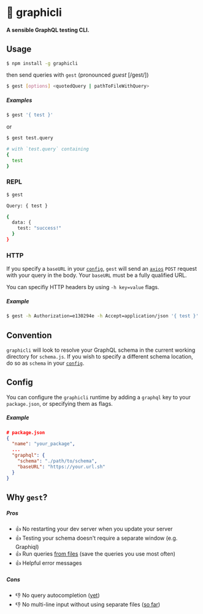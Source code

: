 # :busts_in_silhouette: graphicli
#### A sensible GraphQL testing CLI.

## Usage
```bash
$ npm install -g graphicli
```

then send queries with `gest` (pronounced _guest_ [/ɡest/])
```bash
$ gest [options] <quotedQuery | pathToFileWithQuery>
```

##### Examples
```bash
$ gest '{ test }'
```
or
```bash
$ gest test.query

# with `test.query` containing
{
  test
}
```

### REPL
```bash
$ gest

Query: { test }

{
  data: {
    test: "success!"
  }
}
```

### HTTP
If you specify a `baseURL` in your [`config`](#config), `gest` will send an [`axios`](https://github.com/mzabriskie/axios) `POST` request with your query in the body. Your `baseURL` must be a fully qualified URL.

You can specifiy HTTP headers by using `-h key=value` flags.
##### Example
```bash
$ gest -h Authorization=e130294e -h Accept=application/json '{ test }'
```

## Convention
`graphicli` will look to resolve your GraphQL schema in the current working directory for `schema.js`. If you wish to specify a different schema location, do so as `schema` in your [`config`](#config).

## Config
You can configure the `graphicli` runtime by adding a `graphql` key to your `package.json`, or specifying them as flags.

##### Example
```json
# package.json
{
  "name": "your_package",
  ...
  "graphql": {
    "schema": "./path/to/schema",
    "baseURL": "https://your.url.sh"
  }
}
```

## Why `gest`?
##### Pros
- :+1:  No restarting your dev server when you update your server
- :+1:  Testing your schema doesn't require a separate window (e.g. Graphiql)
- :+1:  Run queries [from files](#usage) (save the queries you use most often)
- :+1:  Helpful error messages

##### Cons
- :-1:  No query autocompletion ([yet](https://github.com/mfix22/graphicli/issues/1))
- :-1:  No multi-line input without using separate files ([so far](https://github.com/mfix22/graphicli/issues/2))
